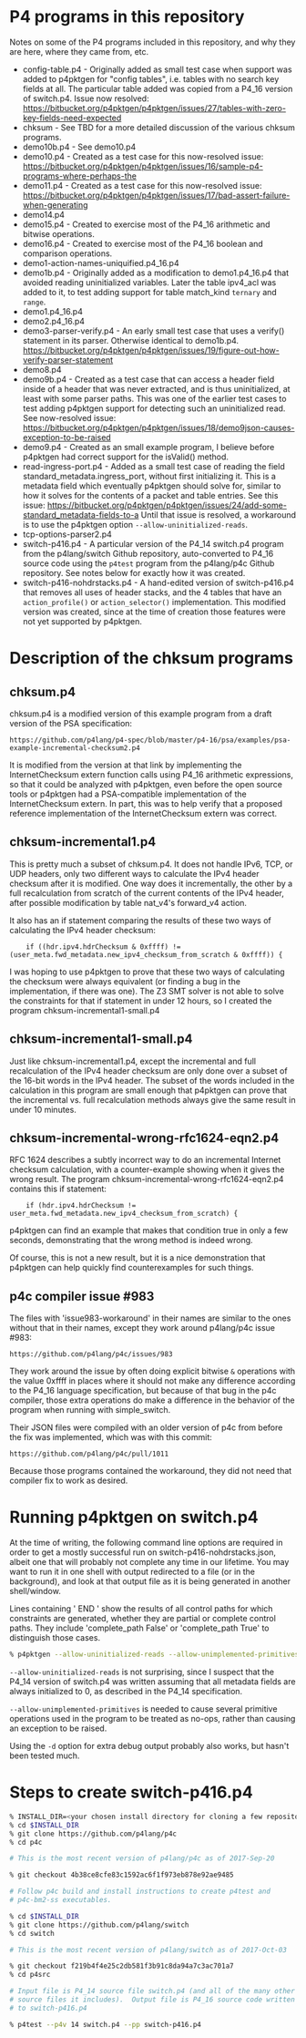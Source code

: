 # P4 programs in this repository

Notes on some of the P4 programs included in this repository, and why
they are here, where they came from, etc.

* config-table.p4 - Originally added as small test case when support
  was added to p4pktgen for "config tables", i.e. tables with no
  search key fields at all.  The particular table added was copied
  from a P4_16 version of switch.p4.  Issue now resolved:
  https://bitbucket.org/p4pktgen/p4pktgen/issues/27/tables-with-zero-key-fields-need-expected
* chksum - See TBD for a more detailed discussion of the various
  chksum programs.
* demo10b.p4 - See demo10.p4
* demo10.p4 - Created as a test case for this now-resolved issue:
  https://bitbucket.org/p4pktgen/p4pktgen/issues/16/sample-p4-programs-where-perhaps-the
* demo11.p4 - Created as a test case for this now-resolved issue:
  https://bitbucket.org/p4pktgen/p4pktgen/issues/17/bad-assert-failure-when-generating
* demo14.p4
* demo15.p4 - Created to exercise most of the P4_16 arithmetic and
  bitwise operations.
* demo16.p4 - Created to exercise most of the P4_16 boolean and
  comparison operations.
* demo1-action-names-uniquified.p4_16.p4
* demo1b.p4 - Originally added as a modification to demo1.p4_16.p4 that
  avoided reading uninitialized variables.  Later the table ipv4_acl was
  added to it, to test adding support for table match_kind `ternary` and
  `range`.
* demo1.p4_16.p4
* demo2.p4_16.p4
* demo3-parser-verify.p4 - An early small test case that uses a
  verify() statement in its parser.  Otherwise identical to demo1b.p4.
  https://bitbucket.org/p4pktgen/p4pktgen/issues/19/figure-out-how-verify-parser-statement
* demo8.p4
* demo9b.p4 - Created as a test case that can access a header field
  inside of a header that was never extracted, and is thus
  uninitialized, at least with some parser paths.  This was one of the
  earlier test cases to test adding p4pktgen support for detecting
  such an uninitialized read.  See now-resolved issue:
  https://bitbucket.org/p4pktgen/p4pktgen/issues/18/demo9json-causes-exception-to-be-raised
* demo9.p4 - Created as an small example program, I believe before
  p4pktgen had correct support for the isValid() method.
* read-ingress-port.p4 - Added as a small test case of reading the field
standard_metadata.ingress_port, without first initializing it.  This
is a metadata field which eventually p4pktgen should solve for,
similar to how it solves for the contents of a packet and table
entries.  See this issue: https://bitbucket.org/p4pktgen/p4pktgen/issues/24/add-some-standard_metadata-fields-to-a
  Until that issue is resolved, a workaround is to use the p4pktgen
  option `--allow-uninitialized-reads`.
* tcp-options-parser2.p4
* switch-p416.p4 - A particular version of the P4_14 switch.p4 program
  from the p4lang/switch Github repository, auto-converted to P4_16
  source code using the `p4test` program from the p4lang/p4c Github
  repository.  See notes below for exactly how it was created.
* switch-p416-nohdrstacks.p4 - A hand-edited version of switch-p416.p4
  that removes all uses of header stacks, and the 4 tables that have
  an `action_profile()` or `action_selector()` implementation.  This
  modified version was created, since at the time of creation those
  features were not yet supported by p4pktgen.


# Description of the chksum programs


## chksum.p4

chksum.p4 is a modified version of this example program from a draft
version of the PSA specification:

    https://github.com/p4lang/p4-spec/blob/master/p4-16/psa/examples/psa-example-incremental-checksum2.p4

It is modified from the version at that link by implementing the
InternetChecksum extern function calls using P4_16 arithmetic expressions,
so that it could be analyzed with p4pktgen, even before the open
source tools or p4pktgen had a PSA-compatible implementation of the
InternetChecksum extern.  In part, this was to help verify that a
proposed reference implementation of the InternetChecksum extern was
correct.


## chksum-incremental1.p4

This is pretty much a subset of chksum.p4.  It does not handle IPv6,
TCP, or UDP headers, only two different ways to calculate the IPv4
header checksum after it is modified.  One way does it incrementally,
the other by a full recalculation from scratch of the current contents
of the IPv4 header, after possible modification by table nat_v4's
forward_v4 action.

It also has an if statement comparing the results of these two ways of
calculating the IPv4 header checksum:

        if ((hdr.ipv4.hdrChecksum & 0xffff) != (user_meta.fwd_metadata.new_ipv4_checksum_from_scratch & 0xffff)) {

I was hoping to use p4pktgen to prove that these two ways of
calculating the checksum were always equivalent (or finding a bug in
the implementation, if there was one).  The Z3 SMT solver is not able
to solve the constraints for that if statement in under 12 hours, so I
created the program chksum-incremental1-small.p4


## chksum-incremental1-small.p4

Just like chksum-incremental1.p4, except the incremental and full
recalculation of the IPv4 header checksum are only done over a subset
of the 16-bit words in the IPv4 header.  The subset of the words
included in the calculation in this program are small enough that
p4pktgen can prove that the incremental vs. full recalculation methods
always give the same result in under 10 minutes.


## chksum-incremental-wrong-rfc1624-eqn2.p4

RFC 1624 describes a subtly incorrect way to do an incremental
Internet checksum calculation, with a counter-example showing when it
gives the wrong result.  The program
chksum-incremental-wrong-rfc1624-eqn2.p4 contains this if statement:

        if (hdr.ipv4.hdrChecksum != user_meta.fwd_metadata.new_ipv4_checksum_from_scratch) {

p4pktgen can find an example that makes that condition true in only a
few seconds, demonstrating that the wrong method is indeed wrong.

Of course, this is not a new result, but it is a nice demonstration
that p4pktgen can help quickly find counterexamples for such things.


## p4c compiler issue #983

The files with 'issue983-workaround' in their names are similar to the
ones without that in their names, except they work around p4lang/p4c
issue #983:

    https://github.com/p4lang/p4c/issues/983

They work around the issue by often doing explicit bitwise `&`
operations with the value 0xffff in places where it should not make
any difference according to the P4_16 language specification, but
because of that bug in the p4c compiler, those extra operations do
make a difference in the behavior of the program when running with
simple_switch.

Their JSON files were compiled with an older version of p4c from
before the fix was implemented, which was with this commit:

    https://github.com/p4lang/p4c/pull/1011

Because those programs contained the workaround, they did not need
that compiler fix to work as desired.


# Running p4pktgen on switch.p4

At the time of writing, the following command line options are
required in order to get a mostly successful run on
switch-p416-nohdrstacks.json, albeit one that will probably not
complete any time in our lifetime.  You may want to run it in one
shell with output redirected to a file (or in the background), and
look at that output file as it is being generated in another
shell/window.

Lines containing ' END ' show the results of all control paths for
which constraints are generated, whether they are partial or complete
control paths.  They include 'complete_path False' or 'complete_path
True' to distinguish those cases.

```bash
% p4pktgen --allow-uninitialized-reads --allow-unimplemented-primitives compiled_p4_programs/switch-p416-nohdrstacks.json
```

`--allow-uninitialized-reads` is not surprising, since I suspect that
the P4_14 version of switch.p4 was written assuming that all metadata
fields are always initialized to 0, as described in the P4_14
specification.

`--allow-unimplemented-primitives` is needed to cause several
primitive operations used in the program to be treated as no-ops,
rather than causing an exception to be raised.

Using the `-d` option for extra debug output probably also works, but
hasn't been tested much.


# Steps to create switch-p416.p4

```bash
% INSTALL_DIR=<your chosen install directory for cloning a few repositories>
% cd $INSTALL_DIR
% git clone https://github.com/p4lang/p4c
% cd p4c

# This is the most recent version of p4lang/p4c as of 2017-Sep-20

% git checkout 4b38ce8cfe83c1592ac6f1f973eb878e92ae9485

# Follow p4c build and install instructions to create p4test and
# p4c-bm2-ss executables.

% cd $INSTALL_DIR
% git clone https://github.com/p4lang/switch
% cd switch

# This is the most recent version of p4lang/switch as of 2017-Oct-03

% git checkout f219b4f4e25c2db581f3b91c8da94a7c3ac701a7
% cd p4src

# Input file is P4_14 source file switch.p4 (and all of the many other
# source files it includes).  Output file is P4_16 source code written
# to switch-p416.p4

% p4test --p4v 14 switch.p4 --pp switch-p416.p4
```
